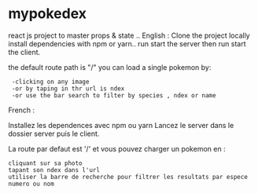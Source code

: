 # mypokedex
react js project to master props &amp; state ..
English : 
Clone the project locally
install dependencies with npm or yarn..
run start the server then run start the client.


the default route path is "/" you can load a single pokemon by:

     -clicking on any image 
     -or by taping in thr url is ndex
     -or use the bar search to filter by species , ndex or name

French : 

Installez les dependences avec npm ou yarn 
Lancez le server dans le dossier server puis le client.

La route par defaut est '/' et vous pouvez charger un pokemon en : 

    cliquant sur sa photo 
    tapant son ndex dans l'url
    utiliser la barre de recherche pour filtrer les resultats par espece numero ou nom

